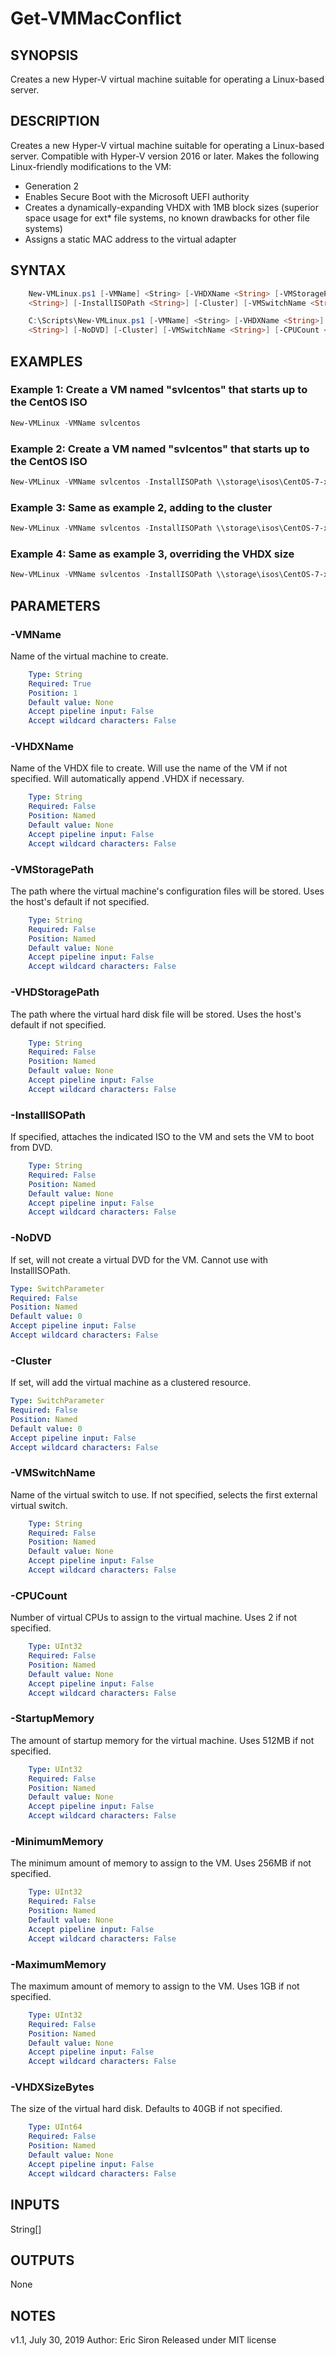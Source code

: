# Get-VMMacConflict

## SYNOPSIS

Creates a new Hyper-V virtual machine suitable for operating a Linux-based server.

## DESCRIPTION

Creates a new Hyper-V virtual machine suitable for operating a Linux-based server.
Compatible with Hyper-V version 2016 or later.
Makes the following Linux-friendly modifications to the VM:

* Generation 2
* Enables Secure Boot with the Microsoft UEFI authority
* Creates a dynamically-expanding VHDX with 1MB block sizes (superior space usage for ext* file systems, no known drawbacks for other file systems)
* Assigns a static MAC address to the virtual adapter

## SYNTAX

```PowerShell
    New-VMLinux.ps1 [-VMName] <String> [-VHDXName <String> [-VMStoragePath <String>] [-VHDStoragePath
    <String>] [-InstallISOPath <String>] [-Cluster] [-VMSwitchName <String>] [-CPUCount <UInt32>] [-StartupMemory <UInt32>] [-MinimumMemory <UInt32>] [-MaximumMemory <UInt32>] [-VHDXSizeBytes <UInt64>] [<CommonParameters>]
```

```PowerShell
    C:\Scripts\New-VMLinux.ps1 [-VMName] <String> [-VHDXName <String>] [-VMStoragePath <String>] [-VHDStoragePath
    <String>] [-NoDVD] [-Cluster] [-VMSwitchName <String>] [-CPUCount <UInt32>] [-StartupMemory <UInt32>] [-MinimumMemory <UInt32>] [-MaximumMemory <UInt32>] [-VHDXSizeBytes <UInt64>] [<CommonParameters>]
```

## EXAMPLES

### Example 1: Create a VM named "svlcentos" that starts up to the CentOS ISO

```PowerShell
New-VMLinux -VMName svlcentos
```

### Example 2: Create a VM named "svlcentos" that starts up to the CentOS ISO

```PowerShell
New-VMLinux -VMName svlcentos -InstallISOPath \\storage\isos\CentOS-7-x86_64-DVD-1810.iso
```

### Example 3: Same as example 2, adding to the cluster

```PowerShell
New-VMLinux -VMName svlcentos -InstallISOPath \\storage\isos\CentOS-7-x86_64-DVD-1810.iso -Cluster
```

### Example 4: Same as example 3, overriding the VHDX size

```PowerShell
New-VMLinux -VMName svlcentos -InstallISOPath \\storage\isos\CentOS-7-x86_64-DVD-1810.iso -Cluster -VHDXSizeBytes 60GB
```

## PARAMETERS

### -VMName

Name of the virtual machine to create.

```yaml
    Type: String
    Required: True
    Position: 1
    Default value: None
    Accept pipeline input: False
    Accept wildcard characters: False
```

### -VHDXName

Name of the VHDX file to create. Will use the name of the VM if not specified. Will automatically append .VHDX if necessary.

```yaml
    Type: String
    Required: False
    Position: Named
    Default value: None
    Accept pipeline input: False
    Accept wildcard characters: False
```

### -VMStoragePath

The path where the virtual machine's configuration files will be stored. Uses the host's default if not specified.

```yaml
    Type: String
    Required: False
    Position: Named
    Default value: None
    Accept pipeline input: False
    Accept wildcard characters: False
```

### -VHDStoragePath

The path where the virtual hard disk file will be stored. Uses the host's default if not specified.

```yaml
    Type: String
    Required: False
    Position: Named
    Default value: None
    Accept pipeline input: False
    Accept wildcard characters: False
```

### -InstallISOPath

If specified, attaches the indicated ISO to the VM and sets the VM to boot from DVD.

```yaml
    Type: String
    Required: False
    Position: Named
    Default value: None
    Accept pipeline input: False
    Accept wildcard characters: False
```

### -NoDVD

If set, will not create a virtual DVD for the VM. Cannot use with InstallISOPath.

```yaml
Type: SwitchParameter
Required: False
Position: Named
Default value: 0
Accept pipeline input: False
Accept wildcard characters: False
```

### -Cluster

If set, will add the virtual machine as a clustered resource.

```yaml
Type: SwitchParameter
Required: False
Position: Named
Default value: 0
Accept pipeline input: False
Accept wildcard characters: False
```

### -VMSwitchName

Name of the virtual switch to use. If not specified, selects the first external virtual switch.

```yaml
    Type: String
    Required: False
    Position: Named
    Default value: None
    Accept pipeline input: False
    Accept wildcard characters: False
```

### -CPUCount

Number of virtual CPUs to assign to the virtual machine. Uses 2 if not specified.

```yaml
    Type: UInt32
    Required: False
    Position: Named
    Default value: None
    Accept pipeline input: False
    Accept wildcard characters: False
```

### -StartupMemory

The amount of startup memory for the virtual machine. Uses 512MB if not specified.

```yaml
    Type: UInt32
    Required: False
    Position: Named
    Default value: None
    Accept pipeline input: False
    Accept wildcard characters: False
```

### -MinimumMemory

The minimum amount of memory to assign to the VM. Uses 256MB if not specified.

```yaml
    Type: UInt32
    Required: False
    Position: Named
    Default value: None
    Accept pipeline input: False
    Accept wildcard characters: False
```

### -MaximumMemory

The maximum amount of memory to assign to the VM. Uses 1GB if not specified.

```yaml
    Type: UInt32
    Required: False
    Position: Named
    Default value: None
    Accept pipeline input: False
    Accept wildcard characters: False
```

### -VHDXSizeBytes

The size of the virtual hard disk. Defaults to 40GB if not specified.

```yaml
    Type: UInt64
    Required: False
    Position: Named
    Default value: None
    Accept pipeline input: False
    Accept wildcard characters: False
```

## INPUTS

String[]

## OUTPUTS

None

## NOTES

v1.1, July 30, 2019
Author: Eric Siron
Released under MIT license
